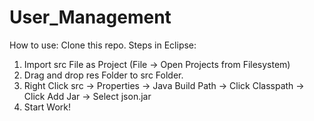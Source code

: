 # User_Management
How to use:
Clone this repo.
Steps in Eclipse:
1. Import src File as Project (File -> Open Projects from Filesystem)
2. Drag and drop res Folder to src Folder.
3. Right Click src -> Properties -> Java Build Path -> Click Classpath -> Click Add Jar -> Select json.jar
4. Start Work!
